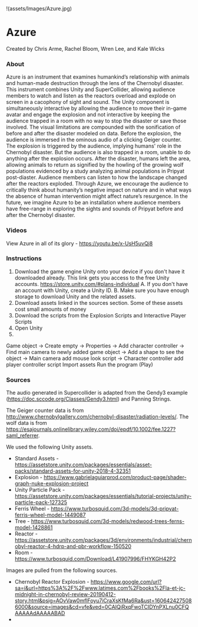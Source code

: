 !(assets/Images/Azure.jpg)

# Azure

Created by Chris Arme, Rachel Bloom, Wren Lee, and Kale Wicks

### About

Azure is an instrument that examines humankind’s relationship with animals and human-made destruction through the lens of the Chernobyl disaster. This instrument combines Unity and SuperCollider, allowing audience members to watch and listen as the reactors overload and explode on screen in a cacophony of sight and sound. The Unity component is simultaneously interactive by allowing the audience to move their in-game avatar and engage the explosion and not interactive by keeping the audience trapped in a room with no way to stop the disaster or save those involved. 
The visual limitations are compounded with the sonification of before and after the disaster modeled on data. Before the explosion, the audience is immersed in the ominous audio of a clicking Geiger counter. The explosion is triggered by the audience, implying humans' role in the Chernobyl disaster. But the audience is also trapped in a room, unable to do anything after the explosion occurs. After the disaster, humans left the area, allowing animals to return as signified by the howling of the growing wolf populations evidenced by a study analyzing animal populations in Pripyat post-diaster. Audience members can listen to how the landscape changed after the reactors exploded. 
Through Azure, we encourage the audience to critically think about humanity’s negative impact on nature and in what ways the absence of human intervention might affect nature’s resurgence.
In the future, we imagine Azure to be an installation where audience members have free-range in exploring the sights and sounds of Pripyat before and after the Chernobyl disaster.

### Videos
View Azure in all of its glory - https://youtu.be/x-UsH5uvQj8

### Instructions
1. Download the game engine Unity onto your device if you don't have it downloaded already. This link gets you access to the free Unity accounts. https://store.unity.com/#plans-individual
  A. If you don't have an account with Unity, create a Unity ID.
  B. Make sure you have enough storage to download Unity and the related assets.
2. Download assets linked in the sources section. Some of these assets cost small amounts of money
3. Download the scripts from the Explosion Scripts and Interactive Player Scripts
4. Open Unity
5. 
Game object -> Create empty -> Properties -> Add character controller -> Find main camera to newly added game object -> Add a shape to see the object -> Main camera add mouse look script -> Character controller add player controller script
Import assets
Run the program (Play)

### Sources

The audio generated in Supercollider is adapted from the Gendy3 example (https://doc.sccode.org/Classes/Gendy3.html) and Panning Strings. 

The Geiger counter data is from http://www.chernobylgallery.com/chernobyl-disaster/radiation-levels/. The wolf data is from https://esajournals.onlinelibrary.wiley.com/doi/epdf/10.1002/fee.1227?saml_referrer.

We used the following Unity assets.
* Standard Assets - https://assetstore.unity.com/packages/essentials/asset-packs/standard-assets-for-unity-2018-4-32351
* Explosion - https://www.gabrielaguiarprod.com/product-page/shader-graph-nuke-explosion-project
* Unity Particle Pack - https://assetstore.unity.com/packages/essentials/tutorial-projects/unity-particle-pack-127325
* Ferris Wheel - https://www.turbosquid.com/3d-models/3d-pripyat-ferris-wheel-model-1449087
* Tree - https://www.turbosquid.com/3d-models/redwood-trees-ferns-model-1428861
* Reactor - https://assetstore.unity.com/packages/3d/environments/industrial/chernobyl-reactor-4-hdrp-and-pbr-workflow-150520
* Room - https://www.turbosquid.com/Download/L41907996/FHYKGH42P2

Images are pulled from the following sources.
* Chernobyl Reactor Explosion - https://www.google.com/url?sa=i&url=https%3A%2F%2Fwww.latimes.com%2Fbooks%2Fla-et-jc-midnight-in-chernobyl-review-20190412-story.html&psig=AOvVaw0mflFoyu7iCraXsKfMa6Ra&ust=1606424275086000&source=images&cd=vfe&ved=0CAIQjRxqFwoTCIDYnPXLnu0CFQAAAAAdAAAAABAD
*
